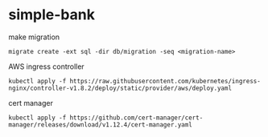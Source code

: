 # simple-bank

make migration
```
migrate create -ext sql -dir db/migration -seq <migration-name>
```

AWS ingress controller
```
kubectl apply -f https://raw.githubusercontent.com/kubernetes/ingress-nginx/controller-v1.8.2/deploy/static/provider/aws/deploy.yaml
```

cert manager
```
kubectl apply -f https://github.com/cert-manager/cert-manager/releases/download/v1.12.4/cert-manager.yaml
```